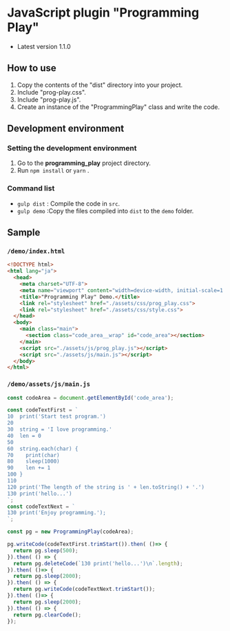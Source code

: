 # JavaScript plugin "Programming Play"

- Latest version 1.1.0

## How to use

1. Copy the contents of the "dist" directory into your project.
2. Include "prog-play.css".
3. Include "prog-play.js".
4. Create an instance of the "ProgrammingPlay" class and write the code.

## Development environment

### Setting the development environment

1. Go to the **programming_play** project directory.
2. Run `npm install` or `yarn` .

### Command list

- `gulp dist` : Compile the code in `src`.
- `gulp demo` :Copy the files compiled into `dist` to the `demo` folder.

## Sample

### `/demo/index.html`

```html
<!DOCTYPE html>
<html lang="ja">
  <head>
    <meta charset="UTF-8">
    <meta name="viewport" content="width=device-width, initial-scale=1.0">
    <title>"Programming Play" Demo.</title>
    <link rel="stylesheet" href="./assets/css/prog_play.css">
    <link rel="stylesheet" href="./assets/css/style.css">
  </head>
  <body>
    <main class="main">
      <section class="code_area__wrap" id="code_area"></section>
    </main>
    <script src="./assets/js/prog_play.js"></script>
    <script src="./assets/js/main.js"></script>
  </body>
</html>
```

### `/demo/assets/js/main.js`

```javascript
const codeArea = document.getElementById('code_area');

const codeTextFirst = `
10  print('Start test program.')
20  
30  string = 'I love programming.'
40  len = 0
50  
60  string.each(char) {
70    print(char)
80    sleep(1000)
90    len += 1
100 }
110 
120 print('The length of the string is ' + len.toString() + '.')
130 print('hello...')
`;
const codeTextNext = `
130 print('Enjoy programming.');
`;

const pg = new ProgrammingPlay(codeArea);

pg.writeCode(codeTextFirst.trimStart()).then( ()=> {
  return pg.sleep(500);
}).then( () => {
  return pg.deleteCode(`130 print('hello...')\n`.length);
}).then( ()=> {
  return pg.sleep(2000);
}).then( () => {
  return pg.writeCode(codeTextNext.trimStart());
}).then( ()=> {
  return pg.sleep(2000);
}).then( () => {
  return pg.clearCode();
});
```
